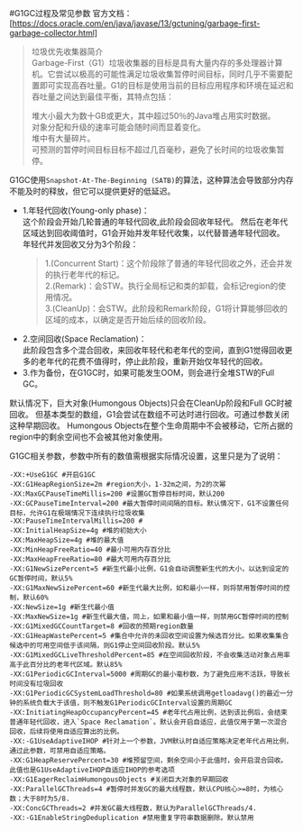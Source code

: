 ﻿#G1GC过程及常见参数
官方文档：[https://docs.oracle.com/en/java/javase/13/gctuning/garbage-first-garbage-collector.html]  
>垃圾优先收集器简介  
Garbage-First（G1）垃圾收集器的目标是具有大量内存的多处理器计算机。它尝试以极高的可能性满足垃圾收集暂停时间目标，同时几乎不需要配置即可实现高吞吐量。G1的目标是使用当前的目标应用程序和环境在延迟和吞吐量之间达到最佳平衡，其特点包括：  
>
>堆大小最大为数十GB或更大，其中超过50％的Java堆占用实时数据。  
对象分配和升级的速率可能会随时间而显着变化。  
堆中有大量碎片。  
可预测的暂停时间目标目标不超过几百毫秒，避免了长时间的垃圾收集暂停。  

G1GC使用`Snapshot-At-The-Beginning (SATB)`的算法，这种算法会导致部分内存不能及时的释放，但它可以提供更好的低延迟。

+ 1.年轻代回收(Young-only phase)：  
这个阶段会开始几轮普通的年轻代回收,此阶段会回收年轻代。
然后在老年代区域达到回收阈值时，G1会开始并发年轻代收集，以代替普通年轻代回收。
年轻代并发回收又分为3个阶段：  
  > 1.(Concurrent Start)：这个阶段除了普通的年轻代回收之外，还会并发的执行老年代的标记。  
   2.(Remark)：会STW。执行全局标记和类的卸载，会标记region的使用情况。  
   3.(CleanUp)：会STW。此阶段和Remark阶段，G1将计算能够回收的区域的成本，以确定是否开始后续的回收阶段。
+ 2.空间回收(Space Reclamation)：  
此阶段包含多个混合回收，来回收年轻代和老年代的空间，直到G1觉得回收更多的老年代的花费不值得时，停止此阶段，重新开始仅年轻代的回收。  
+ 3.作为备份，在G1GC时，如果可能发生OOM，则会进行全堆STW的Full GC。  

默认情况下，巨大对象(Humongous Objects)只会在CleanUp阶段和Full GC时被回收。
但基本类型的数组，G1会尝试在数组不可达时进行回收。可通过参数关闭这种早期回收。
Humongous Objects在整个生命周期中不会被移动，它所占据的region中的剩余空间也不会被其他对象使用。

G1GC相关参数，参数中所有的数值需根据实际情况设置，这里只是为了说明：
```text
-XX:+UseG1GC #开启G1GC
-XX:G1HeapRegionSize=2m #region大小，1-32m之间，为2的次幂
-XX:MaxGCPauseTimeMillis=200 #设置GC暂停目标时间，默认200
-XX:GCPauseTimeInterval=200 #最大暂停时间间隔的目标。默认情况下，G1不设置任何目标，允许G1在极端情况下连续执行垃圾收集
-XX:PauseTimeIntervalMillis=200 #
-XX:InitialHeapSize=4g #堆的初始大小
-XX:MaxHeapSize=4g #堆的最大值
-XX:MinHeapFreeRatio=40 #最小可用内存百分比
-XX:MaxHeapFreeRatio=80 #最大可用内存百分比
-XX:G1NewSizePercent=5 #新生代最小比例，G1会自动调整新生代的大小，以达到设定的GC暂停时间，默认5%
-XX:G1MaxNewSizePercent=60 #新生代最大比例，如和最小一样，则将禁用暂停时间的控制，默认60%
-XX:NewSize=1g #新生代最小值
-XX:MaxNewSize=1g #新生代最大值，同上，如果和最小值一样，则禁用GC暂停时间的控制
-XX:G1MixedGCCountTarget=8 #回收的预期region数量
-XX:G1HeapWastePercent=5 #集合中允许的未回收空间设置为候选百分比。如果收集集合候选中的可用空间低于该间隔，则G1停止空间回收阶段。默认5%
-XX:G1MixedGCLiveThresholdPercent=85 #在空间回收阶段，不会收集活动对象占用率高于此百分比的老年代区域。默认85%
-XX:G1PeriodicGCInterval=5000 #周期GC的最小毫秒数，为了避免应用不活跃，导致长时间没有垃圾回收
-XX:G1PeriodicGCSystemLoadThreshold=80 #如果系统调用getloadavg()的最近一分钟的系统负载大于该值，则不触发G1PeriodicGCInterval设置的周期GC
-XX:InitiatingHeapOccupancyPercent=45 #老年代占用比例，达到该比例后，会结束普通年轻代回收，进入`Space Reclamation`。默认会开启自适应，此值仅用于第一次混合回收，后续将使用自适应算出的比例。
-XX:-G1UseAdaptiveIHOP #针对上一个参数，JVM默认时自适应策略决定老年代占用比例，通过此参数，可禁用自适应策略。
-XX:G1HeapReservePercent=30 #堆预留空间，剩余空间小于此值时，会开启混合回收。此值也是G1UseAdaptiveIHOP自适应IHOP的参考选项
-XX:G1EagerReclaimHumongousObjects #关闭巨大对象的早期回收
-XX:ParallelGCThreads=4 #暂停时并发GC的最大线程数，默认CPU核心>=8时，为核心数；大于8时为5/8.
-XX:ConcGCThreads=2 #并发GC最大线程数，默认为ParallelGCThreads/4.
-XX:-G1EnableStringDeduplication #禁用重复字符串数据删除。默认禁用
```